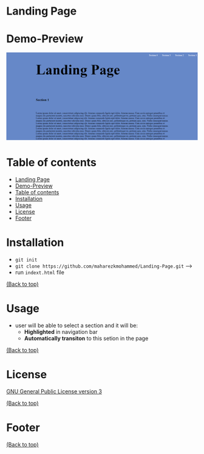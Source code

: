 
# Landing Page

# Demo-Preview

<!-- Add a demo for your project -->
![Screenshot](img/Screenshot.png)

# Table of contents

- [Landing Page](#landing-page)
- [Demo-Preview](#demo-preview)
- [Table of contents](#table-of-contents)
- [Installation](#installation)
- [Usage](#usage)
- [License](#license)
- [Footer](#footer)

# Installation

- ```git init```
- ```git clone https://github.com/maharezkmohammed/Landing-Page.git``` -->
- run `indext.html` file

[(Back to top)](#table-of-contents)

# Usage

- user will be able to select a section and it will be:
  -  **Highlighted** in navigation bar
  -  **Automatically transiton** to this setion in the page

[(Back to top)](#table-of-contents)

# License
[GNU General Public License version 3](https://opensource.org/licenses/GPL-3.0)

[(Back to top)](#table-of-contents)




# Footer
[(Back to top)](#table-of-contents)



<!-- ![Footer](https://github.com/navendu-pottekkat/awesome-readme/blob/master/fooooooter.png) -->